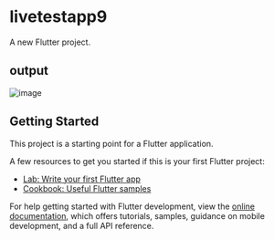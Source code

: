 # livetestapp9

A new Flutter project.

## output

![image](https://github.com/firose-munna/LiveTestApp9/assets/105736440/71389772-85a0-4945-925b-8950666d4c10)

## Getting Started

This project is a starting point for a Flutter application.

A few resources to get you started if this is your first Flutter project:

- [Lab: Write your first Flutter app](https://docs.flutter.dev/get-started/codelab)
- [Cookbook: Useful Flutter samples](https://docs.flutter.dev/cookbook)

For help getting started with Flutter development, view the
[online documentation](https://docs.flutter.dev/), which offers tutorials,
samples, guidance on mobile development, and a full API reference.
